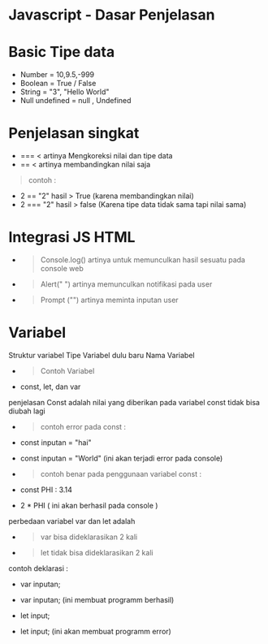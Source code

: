 # Javascript - Dasar Penjelasan
# Basic Tipe data

  * Number = 10,9.5,-999
  * Boolean = True / False
  * String = "3", "Hello World"
  * Null undefined = null , Undefined

# Penjelasan singkat

 * === < artinya Mengkoreksi nilai dan tipe data
 * == < artinya membandingkan nilai saja
> contoh : 
 * 2 == "2" hasil > True (karena membandingkan nilai)
 * 2 === "2" hasil > false (Karena tipe data tidak sama tapi nilai sama)


# Integrasi JS HTML

* > Console.log() artinya untuk memunculkan hasil sesuatu pada console web
* > Alert(" ")  artinya memunculkan notifikasi pada user
* > Prompt ("") artinya meminta inputan user 
 

# Variabel
 Struktur variabel Tipe Variabel dulu baru Nama Variabel
* > Contoh Variabel
 * const, let, dan var

 penjelasan Const adalah nilai yang diberikan pada variabel const tidak bisa diubah lagi 

* > contoh error pada const :
 * const inputan = "hai"
 * const inputan = "World" (ini akan terjadi error pada console)

* > contoh benar pada penggunaan variabel const : 
 * const PHI : 3.14
 * 2 * PHI ( ini akan berhasil pada console )


 perbedaan variabel var dan let adalah

* > var bisa dideklarasikan 2 kali
* > let tidak bisa dideklarasikan 2 kali 

 contoh deklarasi :
  * var inputan;
  * var inputan; (ini membuat programm berhasil)

 * let input;
 * let input; (ini akan membuat programm error)  
